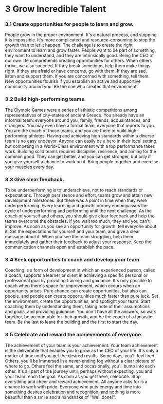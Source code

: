 # 3 Grow Incredible Talent

### 3.1 Create opportunities for people to learn and grow.

People grow in the proper environment. It's a natural process, and stopping it is impossible. It's more complicated and resource-consuming to stop the growth than to let it happen. The challenge is to create the right environment to learn and grow faster. People want to be part of something, they want to understand, and they are intrinsically good. Being the CEO of our own life comprehends creating opportunities for others. When others thrive, we also succeed. If they break something, help them make things right. If they are afraid or have concerns, go with them. If they are sad, listen and support them. If you are concerned with something, tell them. New opportunities flourish if you establish an active and supportive community around you. Be the one who creates that environment.

### 3.2 Build high-performing teams.

The Olympic Games were a series of athletic competitions among representatives of city-states of ancient Greece. You already have an informal team: everyone around you, family, friends, acquaintances, and strangers. You may even have a formal team, everyone that reports to you. You are the coach of those teams, and you are there to build high-performing athletes. Having and achieving high standards within a diverse team is no easy endeavor. Anyone can easily be a hero in their local setting, but competing in a World-Class environment with a top performance takes work. Building solid teams requires discipline, resilience, and aiming for the common good. They can get better, and you can get stronger, but only if you give yourself a chance to work on it. Bring people together and exercise your muscles every day.

### 3.3 Give clear feedback.

To be underperforming is to underachieve, not to reach standards or expectations. Through persistence and effort, teams grow and attain new development milestones. But there was a point in time when they were underperforming. Every learning and growth journey encompasses the cycle of underperforming and performing until the next challenge. As the coach of yourself and others, you should give clear feedback and help the teams overcome the obstacles. If you wait too much, they and you can't improve. As soon as you see an opportunity for growth, tell everyone about it. Set the expectations for yourself and your team, and give a clear message about it. When you see the team struggling, help them immediately and gather their feedback to adjust your response. Keep the communication channels open and establish the pace.

### 3.4 Seek opportunities to coach and develop your team.

Coaching is a form of development in which an experienced person, called a coach, supports a learner or client in achieving a specific personal or professional goal by providing training and guidance. It's only possible to coach when there's space for improvement, which occurs when an opportunity arises. Pure chance can create opportunities, but also can people, and people can create opportunities much faster than pure luck. Set the environment, create the opportunities, and spotlight your team. Start coaching them by understanding them, taking note of their assumptions and goals, and providing guidance. You don't have all the answers, so walk together, be accountable for their growth, and be the coach of a fantastic team. Be the last to leave the building and the first to start the day.

### 3.5 Celebrate and reward the achievements of everyone.

The achievement of your team is your achievement. Your team achievement is the deliverable that enables you to grow as the CEO of your life. It's only a matter of time until you get the desired results. Some days, you'll feel tired. Others, you'll be immersed in a never-ending fog without a clear picture of where to go. Others feel the same, and occasionally, you'll bump into each other. It's all part of the journey until, perhaps without expecting, you and your team reach the goal. As soon as you get there, celebrate. Stop everything and cheer and reward achievement. All anyone asks for is a chance to work with pride. Everyone who puts energy and time into something desires celebration and recognition, and nothing is more beautiful than a smile and a handshake of "Well done!".
